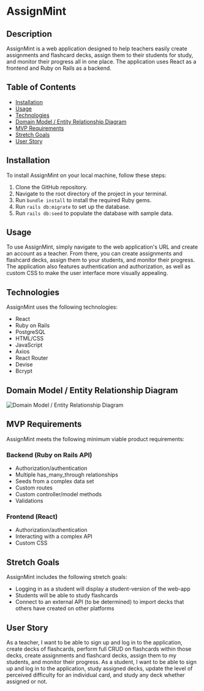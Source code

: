 # AssignMint

## Description

AssignMint is a web application designed to help teachers easily create assignments and flashcard decks, assign them to their students for study, and monitor their progress all in one place. The application uses React as a frontend and Ruby on Rails as a backend.

## Table of Contents

- [Installation](#installation)
- [Usage](#usage)
- [Technologies](#technologies)
- [Domain Model / Entity Relationship Diagram](#domain-model--entity-relationship-diagram)
- [MVP Requirements](#mvp-requirements)
- [Stretch Goals](#stretch-goals)
- [User Story](#user-story)

## Installation

To install AssignMint on your local machine, follow these steps:

1. Clone the GitHub repository.
2. Navigate to the root directory of the project in your terminal.
3. Run `bundle install` to install the required Ruby gems.
4. Run `rails db:migrate` to set up the database.
5. Run `rails db:seed` to populate the database with sample data.

## Usage

To use AssignMint, simply navigate to the web application's URL and create an account as a teacher. From there, you can create assignments and flashcard decks, assign them to your students, and monitor their progress. The application also features authentication and authorization, as well as custom CSS to make the user interface more visually appealing.

## Technologies

AssignMint uses the following technologies:

- React
- Ruby on Rails
- PostgreSQL
- HTML/CSS
- JavaScript
- Axios
- React Router
- Devise
- Bcrypt

## Domain Model / Entity Relationship Diagram

![Domain Model / Entity Relationship Diagram](https://imgur.com/a/qJCpDaz.png) 

## MVP Requirements

AssignMint meets the following minimum viable product requirements:

### Backend (Ruby on Rails API)

- Authorization/authentication
- Multiple has_many_through relationships
- Seeds from a complex data set
- Custom routes
- Custom controller/model methods
- Validations

### Frontend (React)

- Authorization/authentication
- Interacting with a complex API
- Custom CSS

## Stretch Goals

AssignMint includes the following stretch goals:

- Logging in as a student will display a student-version of the web-app
- Students will be able to study flashcards
- Connect to an external API (to be determined) to import decks that others have created on other platforms

## User Story

As a teacher, I want to be able to sign up and log in to the application, create decks of flashcards, perform full CRUD on flashcards within those decks, create assignments and flashcard decks, assign them to my students, and monitor their progress. As a student, I want to be able to sign up and log in to the application, study assigned decks, update the level of perceived difficulty for an individual card, and study any deck whether assigned or not.

